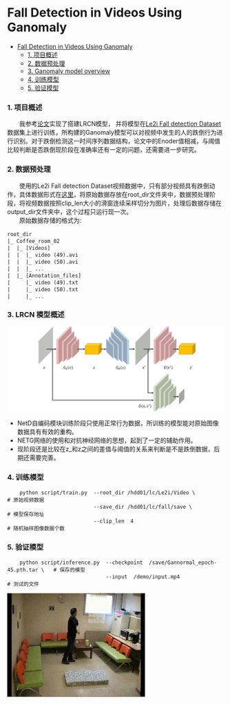 # Fall Detection in Videos Using Ganomaly
<!-- TOC -->

- [Fall Detection in Videos Using Ganomaly](#fall-detection-in-videos-using-lrcn)
    - [1. 项目概述](#1-项目概述)
    - [2. 数据预处理](#2-数据预处理)
    - [3. Ganomaly model overview](#3-lrcn-model-overview)
    - [4. 训练模型](#4-训练模型)
    - [5. 验证模型](#5-验证模型)

<!-- /TOC -->

### 1. 项目概述
&emsp;&emsp;我参考[论文](https://arxiv.org/abs/1805.06725)实现了搭建LRCN模型，
并将模型在[Le2i Fall detection Dataset](http://le2i.cnrs.fr/Fall-detection-Dataset?lang=fr)
数据集上进行训练，所构建的Ganomaly模型可以对视频中发生的人的跌倒行为进行识别。对于跌倒检测这一时间序列数据结构，论文中的Enoder值相减，与阈值比较判断是否跌倒现阶段在准确率还有一定的问题，还需要进一步研究。

### 2. 数据预处理
&emsp;&emsp;使用的Le2i Fall detection Dataset视频数据中，只有部分视频具有跌倒动作，具体数据形式在[这里](https://www.yuque.com/nalaeur/bstyo8/pyacvh)，将原始数据存放在root_dir文件夹中，数据预处理阶段，将视频数据按照clip_len大小的滑窗连续采样切分为图片，处理后数据存储在output_dir文件夹中，这个过程只运行现一次。<br>
&emsp;&emsp;原始数据存储的格式为:<br>
```
root_dir
|_ Coffee_room_02
|  |_ [Videos]
|  |  |_ video (49).avi
|  |  |_ video (50).avi
|  |  |_ ...
|  |_ [Annotation_files]
|     |_ video (49).txt
|     |_ video (50).txt
|     |_ ...
```

### 3. LRCN 模型概述
![结构](img/structure.png)
- NetD自编码模块训练阶段只使用正常行为数据，所训练的模型能对原始图像数据具有有效的重构。<br>
- NETG网络的使用和对抗神经网络的思想，起到了一定的辅助作用。
- 现阶段还是比较在z_和z之间的差值与阈值的关系来判断是不是跌倒数据，后期还需要完善。


### 4. 训练模型
```
    python script/train.py  --root_dir /hdd01/lc/Le2i/Video \          # 原始视频数据
                            --save_dir /hdd01/lc/fall/save \           # 模型保存地址
                            --clip_len  4                              # 随机抽样图像数据个数
```

### 5. 验证模型
```
    python script/inference.py  --checkpoint  /save/Gannormal_epoch-45.pth.tar \   # 保存的模型 
                                --input  /demo/input.mp4                     # 测试的文件
```


![img](img/output.gif)







